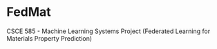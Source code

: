 # FedMat
CSCE 585 - Machine Learning Systems Project (Federated Learning for Materials Property Prediction)
